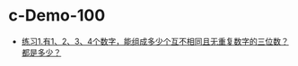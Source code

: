# c-Demo-100

* [练习1.有1、2、3、4个数字，能组成多少个互不相同且无重复数字的三位数？都是多少？](https://github.com/xushuai1898/c-Demo-100/blob/master/src/demo-one.c)